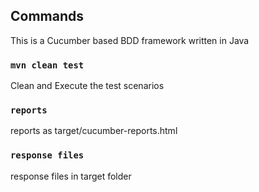 ## Commands

This is a Cucumber based BDD framework written in Java

### `mvn clean test`

Clean and Execute the test scenarios

### `reports`

reports as target/cucumber-reports.html

### `response files`

response files in target folder

